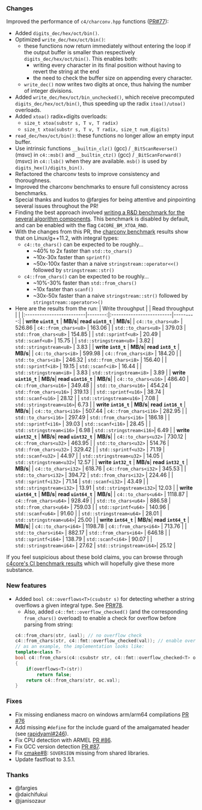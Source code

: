 ### Changes

Improved the performance of `c4/charconv.hpp` functions ([PR#77](https://github.com/biojppm/c4core/pull/77)):
  - Added `digits_dec/hex/oct/bin()`.
  - Optimized `write_dec/hex/oct/bin()`:
    - these functions now return immediately without entering the loop if the output buffer is smaller than respectively `digits_dec/hex/oct/bin()`. This enables both:
      - writing every character in its final position without having to revert the string at the end
      - the need to check the buffer size on appending every character.
    - `write_dec()` now writes two digits at once, thus halving the number of integer divisions.
  - Added `write_dec/hex/oct/bin_unchecked()`, which receive precomputed `digits_dec/hex/oct/bin()`, thus speeding up the radix `itoa()/utoa()` overloads.
  - Added `xtoa()` radix+digits overloads:
    - `size_t xtoa(substr s, T v, T radix)`
    - `size_t xtoa(substr s, T v, T radix, size_t num_digits)`
  - `read_dec/hex/oct/bin()`: these functions no longer allow an empty input buffer.
  - Use intrinsic functions `__builtin_clz()` (gcc) / `_BitScanReverse()` (msvc) in `c4::msb()` and `__builtin_ctz()` (gcc) / `_BitScanForward()` (msvc) in `c4::lsb()` when they are available. `msb()` is used by `digits_hex()/digits_bin()`.
  - Refactored the charconv tests to improve consistency and thoroughness.
  - Improved the charconv benchmarks to ensure full consistency across benchmarks.
  - Special thanks and kudos to @fargies for being attentive and pinpointing several issues throughout the PR!
  - Finding the best approach involved [writing a R&D benchmark for the several algorithm components](https://github.com/biojppm/c4core/tree/master/bm/bm_xtoa.cpp). This benchmark is disabled by default, and can be enabled with the flag `C4CORE_BM_XTOA_RND`.
  - With the changes from this PR, the [charconv benchmark](https://github.com/biojppm/c4core/tree/master/bm_charconv.cpp) results show that on Linux/g++11.2, with integral types:
    - `c4::to_chars()` can be expected to be roughly...
      - ~40% to 2x faster than `std::to_chars()`
      - ~10x-30x faster than `sprintf()`
      - ~50x-100x faster than a naive `stringstream::operator<<()` followed by `stringstream::str()`
    - `c4::from_chars()` can be expected to be roughly...
      - ~10%-30% faster than `std::from_chars()`
      - ~10x faster than `scanf()`
      - ~30x-50x faster than a naive `stringstream::str()` followed by `stringstream::operator>>()`
  - Here are the results from the run:
    | Write throughput         |         | Read throughput          |          |
    |:-------------------------|--------:|:-------------------------|---------:|
    |  **write `uint8_t`**     | **MB/s**| **read `uint8_t`**       |  **MB/s**|
    | `c4::to_chars<u8>`       |  526.86 |  `c4::from_chars<u8>`    |   163.06 |
    | `std::to_chars<u8>`      |  379.03 |  `std::from_chars<u8>`   |   154.85 |
    | `std::sprintf<u8>`       |   20.49 |  `std::scanf<u8>`        |    15.75 |
    | `std::stringstream<u8>`  |    3.82 |  `std::stringstream<u8>` |     3.83 |
    |  **write `int8_t`**      | **MB/s**| **read `int8_t`**        |  **MB/s**|
    | `c4::to_chars<i8>`       |  599.98 |  `c4::from_chars<i8>`    |   184.20 |
    | `std::to_chars<i8>`      |  246.32 |  `std::from_chars<i8>`   |   156.40 |
    | `std::sprintf<i8>`       |   19.15 |  `std::scanf<i8>`        |    16.44 |
    | `std::stringstream<i8>`  |    3.83 |  `std::stringstream<i8>` |     3.89 |
    |  **write `uint16_t`**    | **MB/s**| **read `uint16_t`**      |  **MB/s**|
    | `c4::to_chars<u16>`      |  486.40 |  `c4::from_chars<u16>`   |   349.48 |
    | `std::to_chars<u16>`     |  454.24 |  `std::from_chars<u16>`  |   319.13 |
    | `std::sprintf<u16>`      |   38.74 |  `std::scanf<u16>`       |    28.12 |
    | `std::stringstream<u16>` |    7.08 |  `std::stringstream<u16>`|     6.73 |
    |  **write `int16_t`**     | **MB/s**| **read `int16_t`**       |  **MB/s**|
    | `c4::to_chars<i16>`      |  507.44 |  `c4::from_chars<i16>`   |   282.95 |
    | `std::to_chars<i16>`     |  297.49 |  `std::from_chars<i16>`  |   186.18 |
    | `std::sprintf<i16>`      |   39.03 |  `std::scanf<i16>`       |    28.45 |
    | `std::stringstream<i16>` |    6.98 |  `std::stringstream<i16>`|     6.49 |
    |  **write `uint32_t`**    | **MB/s**| **read `uint32_t`**      |  **MB/s**|
    | `c4::to_chars<u32>`      |  730.12 |  `c4::from_chars<u32>`   |   463.95 |
    | `std::to_chars<u32>`     |  514.76 |  `std::from_chars<u32>`  |   329.42 |
    | `std::sprintf<u32>`      |   71.19 |  `std::scanf<u32>`       |    44.97 |
    | `std::stringstream<u32>` |   14.05 |  `std::stringstream<u32>`|    12.57 |
    |  **write `int32_t`**     | **MB/s**| **read `int32_t`**       |  **MB/s**|
    | `c4::to_chars<i32>`      |  618.76 |  `c4::from_chars<i32>`   |   345.53 |
    | `std::to_chars<i32>`     |  394.72 |  `std::from_chars<i32>`  |   224.46 |
    | `std::sprintf<i32>`      |   71.14 |  `std::scanf<i32>`       |    43.49 |
    | `std::stringstream<i32>` |   13.91 |  `std::stringstream<i32>`|    12.03 |
    |  **write `uint64_t`**    | **MB/s**| **read `uint64_t`**      |  **MB/s**|
    | `c4::to_chars<u64>`      | 1118.87 |  `c4::from_chars<u64>`   |   928.49 |
    | `std::to_chars<u64>`     |  886.58 |  `std::from_chars<u64>`  |   759.03 |
    | `std::sprintf<u64>`      |  140.96 |  `std::scanf<u64>`       |    91.60 |
    | `std::stringstream<u64>` |   28.01 |  `std::stringstream<u64>`|    25.00 |
    |  **write `int64_t`**     | **MB/s**| **read `int64_t`**       |  **MB/s**|
    | `c4::to_chars<i64>`      | 1198.78 |  `c4::from_chars<i64>`   |   713.76 |
    | `std::to_chars<i64>`     |  882.17 |  `std::from_chars<i64>`  |   646.18 |
    | `std::sprintf<i64>`      |  138.79 |  `std::scanf<i64>`       |    90.07 |
    | `std::stringstream<i64>` |   27.62 |  `std::stringstream<i64>`|    25.12 |

If you feel suspicious about these bold claims, you can browse through [c4core's CI benchmark results](https://github.com/biojppm/c4core/actions/workflows/benchmarks.yml) which will hopefully give these more substance.


### New features

- Added `bool c4::overflows<T>(csubstr s)` for detecting whether a string overflows a given integral type. See [PR#78](https://github.com/biojppm/c4core/pull/78).
  - Also, added `c4::fmt::overflow_checked()` (and the corresponding `from_chars()` overload) to enable a check for overflow before parsing from string:
  ```c++
  c4::from_chars(str, &val); // no overflow check
  c4::from_chars(str, c4::fmt::overflow_checked(val)); // enable overflow check
  // as an example, the implementation looks like:
  template<class T>
  bool c4::from_chars(c4::csubstr str, c4::fmt::overflow_checked<T> oc)
  {
      if(overflows<T>(str))
          return false;
      return c4::from_chars(str, oc.val);
  }
  ```

### Fixes

- Fix missing endianess macro on windows arm/arm64 compilations [PR #76](https://github.com/biojppm/c4core/pull/76)
- Add missing `#define` for the include guard of the amalgamated header (see [rapidyaml#246](https://github.com/biojppm/rapidyaml/issues/246)).
- Fix CPU detection with ARMEL [PR #86](https://github.com/biojppm/c4core/pull/86).
- Fix GCC version detection [PR #87](https://github.com/biojppm/c4core/pull/87).
- Fix [cmake#8](https://github.com/biojppm/cmake/issues/8): `SOVERSION` missing from shared libraries.
- Update fastfloat to 3.5.1.

### Thanks

- @fargies
- @daichifukui
- @janisozaur
